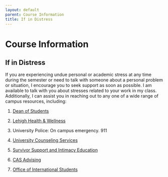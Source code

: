 ```yaml
---
layout: default
parent: Course Information
title: If in Distress
---
```


# Course Information

## If in Distress

If you are experiencing undue personal or academic stress at any time during the semester or need to talk with someone about a personal problem or situation, I encourage you to seek support as soon as possible. I am available to talk with you about stresses related to your work in my class. Additionally, I can assist you in reaching out to any one of a wide range of campus resources, including:

1. [Dean of Students](https://studentaffairs.lehigh.edu/node/2404)

2. [Lehigh Health & Wellness](https://studentaffairs.lehigh.edu/content/health-wellness-center)

3. University Police: On campus emergency. 911

4. [University Counseling Services](https://studentaffairs.lehigh.edu/content/counseling-psychological-services-ucps)

5. [Survivor Support and Intimacy Education](https://studentaffairs.lehigh.edu/ssie)

6. [CAS Advising](https://cas.lehigh.edu/content/cas-academic-advising-center)

7. [Office of International Students](https://global.lehigh.edu/oiss)

